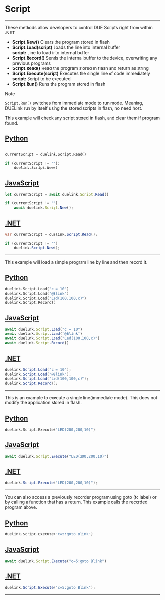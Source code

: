 # Script

---

These methods allow developers to control DUE Scripts right from within .NET

- **Script.New()** Clears the program stored in flash <br>
- **Script.Load(script)** Loads the line into internal buffer <br>
**script:** Line to load into internal buffer <br>
- **Script.Record()** Sends the internal buffer to the device, overwriting any previous programs <br>
- **Script.Read()** Read the program stored in flash and return as string <br>
- **Script.Execute(script)** Executes the single line of code immediately <br>
**script:** Script to be executed<br>
- **Script.Run()** Runs the program stored in flash  <br>

> [!NOTE]
> `Script.Run()` switches from immediate mode to run mode. Meaning, DUELink run by itself using the stored scripts in flash, no need host.



This example will check any script stored in flash, and clear them if program found.

## [Python](#tab/py)

```py

currentScript = duelink.Script.Read()

if (currentScript != ""):
    duelink.Script.New()
```

## [JavaScript](#tab/js)

```js
let currentScript = await duelink.Script.Read()

if (currentScript != "")
    await duelink.Script.New();
```

## [.NET](#tab/net)

```cs
var currentScript = duelink.Script.Read();

if (currentScript != "")
    duelink.Script.New();
```

---

This example will load a simple program line by line and then record it.

## [Python](#tab/py)

```py
duelink.Script.Load("c = 10")
duelink.Script.Load("@Blink")
duelink.Script.Load("Led(100,100,c)")
duelink.Script.Record()
```

## [JavaScript](#tab/js)

```js
await duelink.Script.Load("c = 10")
await duelink.Script.Load("@Blink")
await duelink.Script.Load("Led(100,100,c)")
await duelink.Script.Record()
```

## [.NET](#tab/net)

```cs
duelink.Script.Load("c = 10");
duelink.Script.Load("@Blink");
duelink.Script.Load("Led(100,100,c)");
duelink.Script.Record();
```

___

This is an example to execute a single line(immediate mode). This does not modify the application stored in flash. 


## [Python](#tab/py)

```py
duelink.Script.Execute("LED(200,200,10)")
```

## [JavaScript](#tab/js)

```js
await duelink.Script.Execute("LED(200,200,10)")
```

## [.NET](#tab/net)

```cs
duelink.Script.Execute("LED(200,200,10)");
```

___

You can also access a previously recorder program using goto (to label) or by calling a function that has a return. This example calls the recorded program above.

## [Python](#tab/py)

```py
duelink.Script.Execute("c=5:goto Blink")
```

## [JavaScript](#tab/js)

```js
await duelink.Script.Execute("c=5:goto Blink")
```

## [.NET](#tab/net)

```cs
duelink.Script.Execute("c=5:goto Blink");
```

___


 